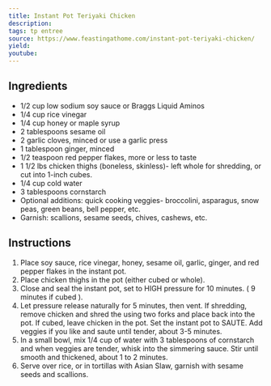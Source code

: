 ```yaml
---
title: Instant Pot Teriyaki Chicken
description: 
tags: tp entree
source: https://www.feastingathome.com/instant-pot-teriyaki-chicken/
yield: 
youtube:
---
```

## Ingredients
- 1/2 cup  low sodium soy sauce or Braggs Liquid Aminos
- 1/4 cup rice vinegar
- 1/4 cup honey or maple syrup
- 2 tablespoons sesame oil
- 2 garlic cloves, minced or use a garlic press
- 1 tablespoon ginger, minced
- 1/2  teaspoon red pepper flakes, more or less to taste
- 1 1/2 lbs chicken thighs (boneless, skinless)- left whole for shredding, or cut into 1-inch cubes.
- 1/4 cup cold water
- 3 tablespoons cornstarch
- Optional additions: quick cooking veggies- broccolini, asparagus, snow peas, green beans, bell pepper, etc.
- Garnish: scallions, sesame seeds, chives, cashews, etc.

## Instructions
1. Place soy sauce, rice vinegar, honey, sesame oil, garlic, ginger, and red pepper flakes in the instant pot.
2. Place chicken thighs in the pot (either cubed or whole).
3. Close and seal the instant pot, set to HIGH pressure for 10 minutes. ( 9 minutes if cubed ).
4. Let pressure release naturally for 5 minutes, then vent. If shredding, remove chicken and shred the using two forks and place back into the pot. If cubed, leave chicken in the pot. Set the instant pot to SAUTE. Add veggies if you like and saute until tender, about 3-5 minutes.
5. In a small bowl, mix 1/4 cup of water with 3 tablespoons of cornstarch and when veggies are tender, whisk into the simmering sauce. Stir until smooth and thickened, about 1 to 2 minutes.
6. Serve over rice, or in tortillas with Asian Slaw, garnish with sesame seeds and scallions.
